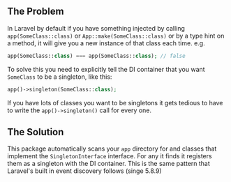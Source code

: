 ## The Problem

In Laravel by default if you have something injected by calling `app(SomeClass::class)` or `App::make(SomeClass::class)` or by a type hint on a method, it will give you a new instance of that class each time.
e.g.
```php
app(SomeClass::class) === app(SomeClass::class); // false
```

To solve this you need to explicitly tell the DI container that you want `SomeClass` to be a singleton, like this:
```php
app()->singleton(SomeClass::class);
``` 

If you have lots of classes you want to be singletons it gets tedious to have to write the `app()->singleton()` call for every one.

## The Solution

This package automatically scans your `app` directory for and classes that implement the `SingletonInterface` interface. For any it finds it registers them as a singleton with the DI container. This is the same pattern that Laravel's built in event discovery follows (singe 5.8.9)
